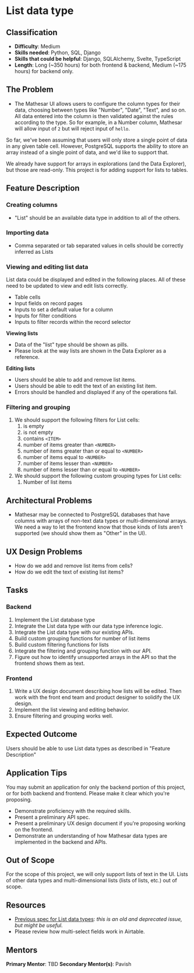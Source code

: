 # List data type

## Classification
- **Difficulty**: Medium
- **Skills needed**: Python, SQL, Django
- **Skills that could be helpful**: Django, SQLAlchemy, Svelte, TypeScript
- **Length**: Long (~350 hours) for both frontend & backend, Medium (~175 hours) for backend only.

## The Problem
- The Mathesar UI allows users to configure the column types for their data, choosing between types like "Number", "Date", "Text", and so on. All data entered into the column is then validated against the rules according to the type. So for example, in a Number column, Mathesar will allow input of `2` but will reject input of `hello`.

So far, we've been assuming that users will only store a single point of data in any given table cell. However, PostgreSQL supports the ability to store an array instead of a single point of data, and we'd like to support that.

We already have support for arrays in explorations (and the Data Explorer), but those are read-only. This project is for adding support for lists to tables.

## Feature Description
### Creating columns
- "List" should be an available data type in addition to all of the others.

### Importing data
- Comma separated or tab separated values in cells should be correctly inferred as Lists

### Viewing and editing list data
List data could be displayed and edited in the following places. All of these need to be updated to view and edit lists correctly.
- Table cells
- Input fields on record pages
- Inputs to set a default value for a column
- Inputs for filter conditions
- Inputs to filter records within the record selector

**Viewing lists**
- Data of the "list" type should be shown as pills. 
- Please look at the way lists are shown in the Data Explorer as a reference.

**Editing lists**
- Users should be able to add and remove list items.
- Users should be able to edit the text of an existing list item.
- Errors should be handled and displayed if any of the operations fail.

### Filtering and grouping
1. We should support the following filters for List cells:
    1. is empty
    2. is not empty
    3. contains `<ITEM>`
    4. number of items greater than `<NUMBER>`
    5. number of items greater than or equal to `<NUMBER>`
    6. number of items equal to `<NUMBER>`
    7. number of items lesser than `<NUMBER>`
    8. number of items lesser than or equal to `<NUMBER>`
2. We should support the following custom grouping types for List cells:
    1. Number of list items

## Architectural Problems
- Mathesar may be connected to PostgreSQL databases that have columns with arrays of non-text data types or multi-dimensional arrays. We need a way to let the frontend know that those kinds of lists aren't supported (we should show them as "Other" in the UI).

## UX Design Problems
- How do we add and remove list items from cells?
- How do we edit the text of existing list items?

## Tasks
### Backend
1. Implement the List database type
1. Integrate the List data type with our data type inference logic.
1. Integrate the List data type with our existing APIs.
1. Build custom grouping functions for number of list items
1. Build custom filtering functions for lists
1. Integrate the filtering and grouping function with our API.
1. Figure out how to identify unsupported arrays in the API so that the frontend shows them as text.

### Frontend
1. Write a UX design document describing how lists will be edited. Then work with the front end team and product designer to solidify the UX design.
1. Implement the list viewing and editing behavior.
1. Ensure filtering and grouping works well.

## Expected Outcome
Users should be able to use List data types as described in "Feature Description"

## Application Tips
You may submit an application for only the backend portion of this project, or for both backend and frontend. Please make it clear which you're proposing.

- Demonstrate proficiency with the required skills.
- Present a preliminary API spec.
- Present a preliminary UX design document if you're proposing working on the frontend.
- Demonstrate an understanding of how Mathesar data types are implemented in the backend and APIs.

## Out of Scope
For the scope of this project, we will only support lists of text in the UI. Lists of other data types and multi-dimensional lists (lists of lists, etc.) out of scope.

## Resources
- [Previous spec for List data types](https://github.com/centerofci/mathesar/issues/978): *this is an old and deprecated issue, but might be useful.*
- Please review how multi-select fields work in Airtable.

## Mentors
**Primary Mentor**: TBD
**Secondary Mentor(s)**: Pavish
